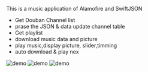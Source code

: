 This is a music application of Alamofire and SwiftJSON

- Get Douban Channel list 
- prase the JSON & data update channel table
- Get playlist
- download music data and picture
- play music,display picture, slider,timming
- auto download & play nex

![demo](https://raw.githubusercontent.com/DingSoung/music/master/demo/demo1.png)
![demo](https://raw.githubusercontent.com/DingSoung/music/master/demo/demo2.png)
![demo](https://raw.githubusercontent.com/DingSoung/music/master/demo/demo3.png)